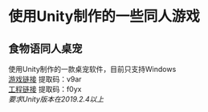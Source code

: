# 使用Unity制作的一些同人游戏
## 食物语同人桌宠
使用Unity制作的一款桌宠软件，目前只支持Windows  
[游戏链接](https://pan.baidu.com/s/1m8TzjN9EiEES3hmm9eS13w)  提取码：v9ar  
[工程链接](https://pan.baidu.com/s/1QjZSMRaDPjymlJB7GvcuQQ)  提取码：f0yx  
*要求Unity版本在2019.2.4以上*

